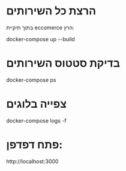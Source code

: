 # הרצת כל השירותים
בתוך תיקיית eccomerce הרץ:

docker-compose up --build 
# בדיקת סטטוס השירותים
docker-compose ps

# צפייה בלוגים
docker-compose logs -f

# פתח דפדפן:
http://localhost:3000
